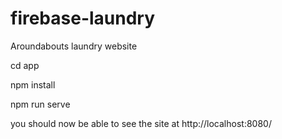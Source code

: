 # firebase-laundry

Aroundabouts laundry website

cd app

npm install

npm run serve

you should now be able to see the site at http://localhost:8080/